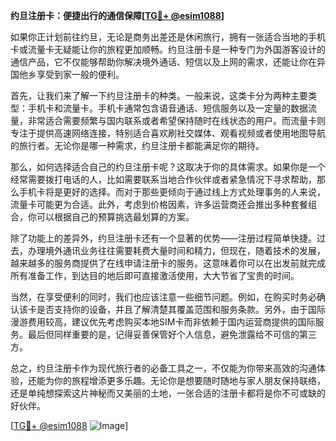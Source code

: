 **约旦注册卡：便捷出行的通信保障[[TG💪+ @esim1088](https://t.me/s/esim1088)]**

如果你正计划前往约旦，无论是商务出差还是休闲旅行，拥有一张适合当地的手机卡或流量卡无疑能让你的旅程更加顺畅。约旦注册卡是一种专门为外国游客设计的通信产品，它不仅能够帮助你解决境外通话、短信以及上网的需求，还能让你在异国他乡享受到家一般的便利。

首先，让我们来了解一下约旦注册卡的种类。一般来说，这类卡分为两种主要类型：手机卡和流量卡。手机卡通常包含语音通话、短信服务以及一定量的数据流量，非常适合需要频繁与国内联系或者希望保持随时在线状态的用户。而流量卡则专注于提供高速网络连接，特别适合喜欢刷社交媒体、观看视频或者使用地图导航的旅行者。无论你是哪一种需求，约旦注册卡都能满足你的期待。

那么，如何选择适合自己的约旦注册卡呢？这取决于你的具体需求。如果你是一个经常需要拨打电话的人，比如需要联系当地合作伙伴或者紧急情况下寻求帮助，那么手机卡将是更好的选择。而对于那些更倾向于通过线上方式处理事务的人来说，流量卡可能更为合适。此外，考虑到价格因素，许多运营商还会推出多种套餐组合，你可以根据自己的预算挑选最划算的方案。

除了功能上的差异外，约旦注册卡还有一个显著的优势——注册过程简单快捷。过去，办理境外通讯业务往往需要耗费大量时间和精力，但现在，随着技术的发展，越来越多的服务商提供了在线申请注册卡的服务。这意味着你可以在出发前就完成所有准备工作，到达目的地后即可直接激活使用，大大节省了宝贵的时间。

当然，在享受便利的同时，我们也应该注意一些细节问题。例如，在购买时务必确认该卡是否支持你的设备，并且了解清楚其覆盖范围和服务条款。另外，由于国际漫游费用较高，建议优先考虑购买本地SIM卡而非依赖于国内运营商提供的国际服务。最后但同样重要的是，记得妥善保管好个人信息，避免泄露给不可信的第三方。

总之，约旦注册卡作为现代旅行者的必备工具之一，不仅能为你带来高效的沟通体验，还能为你的旅程增添更多乐趣。无论你是想要随时随地与家人朋友保持联络，还是单纯想探索这片神秘而又美丽的土地，一张合适的注册卡都将是你不可或缺的好伙伴。

[[TG💪+ @esim1088](https://t.me/s/esim1088) ![Image](https://i.postimg.cc/4NQfJmqS/Snipaste-2025-05-13-00-14-12.png)]